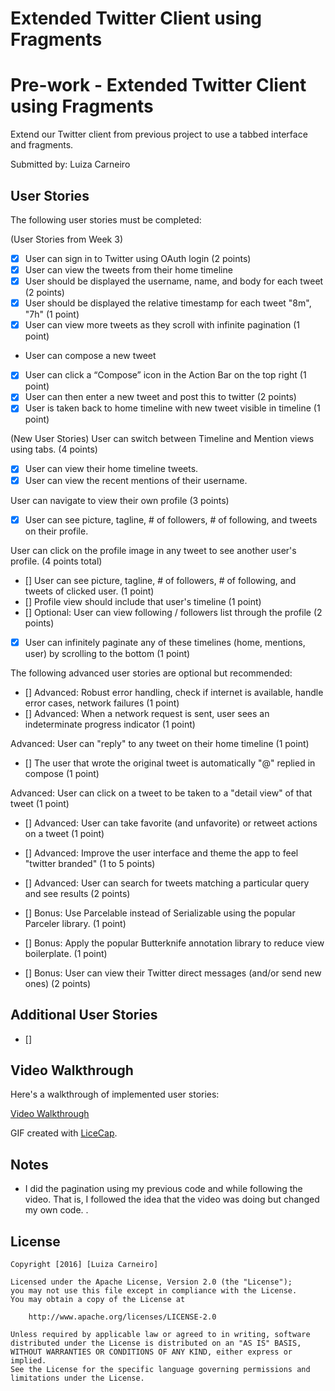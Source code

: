 # Extended Twitter Client using Fragments

# Pre-work - Extended Twitter Client using Fragments

 Extend our Twitter client from previous project to use a tabbed interface and fragments.

Submitted by: Luiza Carneiro

## User Stories

The following user stories must be completed:

(User Stories from Week 3)
* [x]  User can sign in to Twitter using OAuth login (2 points)
* [x]  User can view the tweets from their home timeline
* [x]  User should be displayed the username, name, and body for each tweet (2 points)
* [x] User should be displayed the relative timestamp for each tweet "8m", "7h" (1 point)
* [x] User can view more tweets as they scroll with infinite pagination (1 point)
* User can compose a new tweet
* [x] User can click a “Compose” icon in the Action Bar on the top right (1 point)
* [x] User can then enter a new tweet and post this to twitter (2 points)
* [x] User is taken back to home timeline with new tweet visible in timeline (1 point)

(New User Stories)
User can switch between Timeline and Mention views using tabs. (4 points)
* [x] User can view their home timeline tweets.
* [x] User can view the recent mentions of their username.

User can navigate to view their own profile (3 points)
* [x] User can see picture, tagline, # of followers, # of following, and tweets on their profile.

User can click on the profile image in any tweet to see another user's profile. (4 points total)
* [] User can see picture, tagline, # of followers, # of following, and tweets of clicked user. (1 point)
* [] Profile view should include that user's timeline (1 point)
* [] Optional: User can view following / followers list through the profile (2 points)

* [x] User can infinitely paginate any of these timelines (home, mentions, user) by scrolling to the bottom (1 point)


The following advanced user stories are optional but recommended:

* [] Advanced: Robust error handling, check if internet is available, handle error cases, network failures (1 point)
* [] Advanced: When a network request is sent, user sees an indeterminate progress indicator (1 point)

Advanced: User can "reply" to any tweet on their home timeline (1 point)
* [] The user that wrote the original tweet is automatically "@" replied in compose (1 point)

Advanced: User can click on a tweet to be taken to a "detail view" of that tweet (1 point)
* [] Advanced: User can take favorite (and unfavorite) or retweet actions on a tweet (1 point)

* [] Advanced: Improve the user interface and theme the app to feel "twitter branded" (1 to 5 points)
* [] Advanced: User can search for tweets matching a particular query and see results (2 points)
* [] Bonus: Use Parcelable instead of Serializable using the popular Parceler library. (1 point)
* [] Bonus: Apply the popular Butterknife annotation library to reduce view boilerplate. (1 point)
* [] Bonus: User can view their Twitter direct messages (and/or send new ones) (2 points)

## Additional User Stories

* []  

## Video Walkthrough 

Here's a walkthrough of implemented user stories:

<a href="http://i.imgur.com/DrlYEOC.gifv" target="_blank">Video Walkthrough</a>

GIF created with [LiceCap](http://www.cockos.com/licecap/).

## Notes
* I did the pagination using my previous code and while following the video. That is, I followed the idea that the video was doing but changed my own code.
.

## License

    Copyright [2016] [Luiza Carneiro]

    Licensed under the Apache License, Version 2.0 (the "License");
    you may not use this file except in compliance with the License.
    You may obtain a copy of the License at

        http://www.apache.org/licenses/LICENSE-2.0

    Unless required by applicable law or agreed to in writing, software
    distributed under the License is distributed on an "AS IS" BASIS,
    WITHOUT WARRANTIES OR CONDITIONS OF ANY KIND, either express or implied.
    See the License for the specific language governing permissions and
    limitations under the License.
